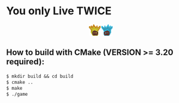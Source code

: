 # You only Live TWICE

<p align=center>
    <img src="./res/Assets/title_screen.png">
</p>

## How to build with CMake (VERSION >= 3.20 required):

```console
$ mkdir build && cd build
$ cmake ..
$ make
$ ./game
```
